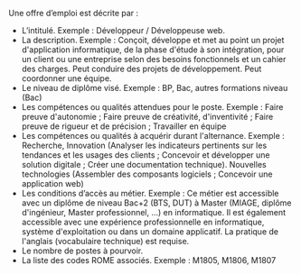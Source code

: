 Une offre d’emploi est décrite par :

- L’intitulé. Exemple : Développeur / Développeuse web.
- La description. Exemple : Conçoit, développe et met au point un projet d'application informatique, de la phase d'étude à son intégration, pour un client ou une entreprise selon des besoins fonctionnels et un cahier des charges. Peut conduire des projets de développement. Peut coordonner une équipe.
- Le niveau de diplôme visé. Exemple : BP, Bac, autres formations niveau (Bac)
- Les compétences ou qualités attendues pour le poste. Exemple : Faire preuve d'autonomie ; Faire preuve de créativité, d'inventivité ; Faire preuve de rigueur et de précision ; Travailler en équipe
- Les compétences ou qualités à acquérir durant l'alternance. Exemple : Recherche, Innovation (Analyser les indicateurs pertinents sur les tendances et les usages des clients ; Concevoir et développer une solution digitale ; Créer une documentation technique). Nouvelles technologies (Assembler des composants logiciels ; Concevoir une application web)
- Les conditions d’accès au métier. Exemple : Ce métier est accessible avec un diplôme de niveau Bac+2 (BTS, DUT) à Master (MIAGE, diplôme d'ingénieur, Master professionnel, ...) en informatique. Il est également accessible avec une expérience professionnelle en informatique, système d'exploitation ou dans un domaine applicatif. La pratique de l'anglais (vocabulaire technique) est requise.
- Le nombre de postes à pourvoir.
- La liste des codes ROME associés. Exemple : M1805, M1806, M1807
